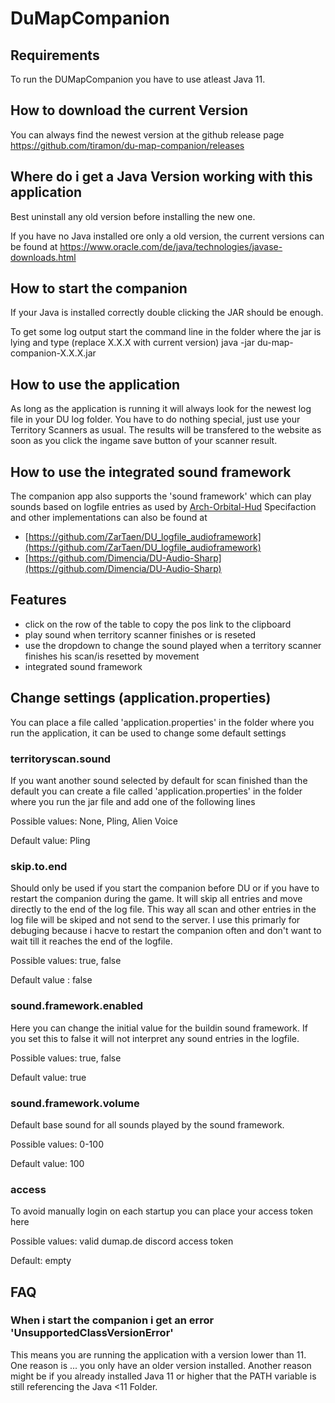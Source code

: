 # DuMapCompanion

## Requirements

To run the DUMapCompanion you have to use atleast Java 11.

## How to download the current Version

You can always find the newest version at the github release page https://github.com/tiramon/du-map-companion/releases

## Where do i get a Java Version working with this application

Best uninstall any old version before installing the new one.

If you have no Java installed ore only a old version, the current versions can be found at https://www.oracle.com/de/java/technologies/javase-downloads.html

## How to start the companion

If your Java is installed correctly double clicking the JAR should be enough.

To get some log output start the command line in the folder where the jar is lying and type (replace X.X.X with current version)
java -jar du-map-companion-X.X.X.jar

## How to use the application

As long as the application is running it will always look for the newest log file in your DU log folder. You have to do nothing special, just use your Territory Scanners as usual.
The results will be transfered to the website as soon as you click the ingame save button of your scanner result.

## How to use the integrated sound framework

The companion app also supports the 'sound framework' which can play sounds based on logfile entries as used by [Arch-Orbital-Hud](https://github.com/Archaegeo/Archaegeo-Orbital-Hud)
Specifaction and other implementations can also be found at
* [https://github.com/ZarTaen/DU_logfile_audioframework](https://github.com/ZarTaen/DU_logfile_audioframework)
* [https://github.com/Dimencia/DU-Audio-Sharp](https://github.com/Dimencia/DU-Audio-Sharp)

## Features

* click on the row of the table to copy the pos link to the clipboard
* play sound when territory scanner finishes or is reseted
* use the dropdown to change the sound played when a territory scanner finishes his scan/is resetted by movement
* integrated sound framework

## Change settings (application.properties)

You can place a file called 'application.properties' in the folder where you run the application, it can be used to change some default settings

### territoryscan.sound

If you want another sound selected by default for scan finished than the default you can create a file called 'application.properties' in the folder where you run the jar file and add one of the following lines

Possible values: None, Pling, Alien Voice

Default value: Pling
 
### skip.to.end

Should only be used if you start the companion before DU or if you have to restart the companion during the game.
It will skip all entries and move directly to the end of the log file. This way all scan and other entries in the log file will be skiped and not send to the server. I use this primarly for debuging because i hacve to restart the companion often and don't want to wait till it reaches the end of the logfile.

Possible values: true, false

Default value : false

### sound.framework.enabled

Here you can change the initial value for the buildin sound framework. If you set this to false it will not interpret any sound entries in the logfile.

Possible values: true, false

Default value: true

### sound.framework.volume

Default base sound for all sounds played by the sound framework.

Possible values: 0-100

Default value: 100

### access

To avoid manually login on each startup you can place your access token here 

Possible values: valid dumap.de discord access token

Default: empty

## FAQ

### When i start the companion i get an error 'UnsupportedClassVersionError'

This means you are running the application with a version lower than 11. One reason is ... you only have an older version installed. Another reason might be if you already installed Java 11 or higher that the PATH variable is still referencing the Java <11 Folder.
